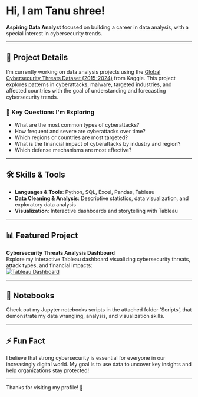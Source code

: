 # Hi, I am Tanu shree!

 **Aspiring Data Analyst** focused on building a career in data analysis, with a special interest in cybersecurity trends.

---

## 🚀 Project Details

I’m currently working on data analysis projects using the [Global Cybersecurity Threats Dataset (2015-2024)](https://www.kaggle.com/datasets/atharvasoundankar/global-cybersecurity-threats-2015-2024) from Kaggle. This project explores patterns in cyberattacks, malware, targeted industries, and affected countries with the goal of understanding and forecasting cybersecurity trends.

### 🔎 Key Questions I'm Exploring
- What are the most common types of cyberattacks?
- How frequent and severe are cyberattacks over time?
- Which regions or countries are most targeted?
- What is the financial impact of cyberattacks by industry and region?
- Which defense mechanisms are most effective?

---

## 🛠️ Skills & Tools

- **Languages & Tools**: Python, SQL, Excel, Pandas, Tableau
- **Data Cleaning & Analysis**: Descriptive statistics, data visualization, and exploratory data analysis
- **Visualization**: Interactive dashboards and storytelling with Tableau

---

## 📊 Featured Project

**Cybersecurity Threats Analysis Dashboard**  
Explore my interactive Tableau dashboard visualizing cybersecurity threats, attack types, and financial impacts:  
[![Tableau Dashboard](https://img.shields.io/badge/View%20on-Tableau-blue?logo=tableau)](https://public.tableau.com/app/profile/fnu.tanu.shree/viz/cybersecuritythreat/Story1)

---

## 📒 Notebooks

Check out my Jupyter notebooks scripts in the attached folder 'Scripts', that demonstrate my data wrangling, analysis, and visualization skills.  

---

## ⚡ Fun Fact

I believe that strong cybersecurity is essential for everyone in our increasingly digital world. My goal is to use data to uncover key insights and help organizations stay protected!

---

Thanks for visiting my profile! 🚀

